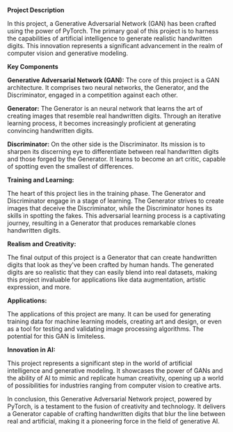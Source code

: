 **Project Description**

In this project, a Generative Adversarial Network (GAN) has been crafted using the power of PyTorch. The primary goal of this project is to harness the capabilities of artificial intelligence to generate realistic handwritten digits. This innovation represents a significant advancement in the realm of computer vision and generative modeling.

**Key Components**

**Generative Adversarial Network (GAN):** The core of this project is a GAN architecture. It comprises two neural networks, the Generator, and the Discriminator, engaged in a competition against each other.

**Generator:** The Generator is an neural network that learns the art of creating images that resemble real handwritten digits. Through an iterative learning process, it becomes increasingly proficient at generating convincing handwritten digits.

**Discriminator:** On the other side is the Discriminator. Its mission is to sharpen its discerning eye to differentiate between real handwritten digits and those forged by the Generator. It learns to become an art critic, capable of spotting even the smallest of differences.

**Training and Learning:**

The heart of this project lies in the training phase. The Generator and Discriminator engage in a stage of learning. The Generator strives to create images that deceive the Discriminator, while the Discriminator hones its skills in spotting the fakes. This adversarial learning process is a captivating journey, resulting in a Generator that produces remarkable clones handwritten digits.

**Realism and Creativity:**

The final output of this project is a Generator that can create handwritten digits that look as they've been crafted by human hands. The generated digits are so realistic that they can easily blend into real datasets, making this project invaluable for applications like data augmentation, artistic expression, and more.

**Applications:**

The applications of this project are many. It can be used for generating training data for machine learning models, creating art and design, or even as a tool for testing and validating image processing algorithms. The potential for this GAN is limiteless.

**Innovation in AI:**

This project represents a significant step in the world of artificial intelligence and generative modeling. It showcases the power of GANs and the ability of AI to mimic and replicate human creativity, opening up a world of possibilities for industries ranging from computer vision to creative arts.

In conclusion, this Generative Adversarial Network project, powered by PyTorch, is a testament to the fusion of creativity and technology. It delivers a Generator capable of crafting handwritten digits that blur the line between real and artificial, making it a pioneering force in the field of generative AI.
